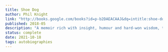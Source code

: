 ```yaml
---
title: Shoe Dog
author: Phil Knight
link: "http://books.google.com/books?id=p-b2DAEACAAJ&dq=intitle:shoe-dog&hl=&source=gbs_api"
published: 2018-05
description: "A memoir rich with insight, humour and hard-won wisdom, this book is also studded with lessons - about building something from scratch, overcoming adversity, and ultimately leaving your mark on the world."
status: complete
date: 2021-10-18
tags: autobiographies
---
```


